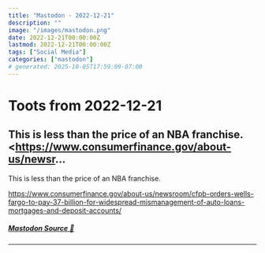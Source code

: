 ```yaml
---
title: "Mastodon - 2022-12-21"
description: ""
image: "/images/mastodon.png"
date: 2022-12-21T00:00:00Z
lastmod: 2022-12-21T00:00:00Z
tags: ["Social Media"]
categories: ["mastodon"]
# generated: 2025-10-05T17:59:09-07:00
---
```


# Toots from 2022-12-21

## This is less than the price of an NBA franchise.  <https://www.consumerfinance.gov/about-us/newsr...

This is less than the price of an NBA franchise.

<https://www.consumerfinance.gov/about-us/newsroom/cfpb-orders-wells-fargo-to-pay-37-billion-for-widespread-mismanagement-of-auto-loans-mortgages-and-deposit-accounts/>

##### [Mastodon Source 🐘](https://hachyderm.io/@mweagle/109549748013129096)

---

